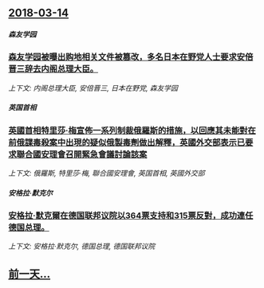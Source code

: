 ## [2018-03-14](/news/2018/03/14/index.md)

##### 森友学园
### [森友学园被曝出购地相关文件被篡改，多名日本在野党人士要求安倍晋三辞去内阁总理大臣。 ](/news/2018/03/14/森友学园被曝出购地相关文件被篡改-多名日本在野党人士要求安倍晋三辞去内阁总理大臣.md)
_上下文: 内阁总理大臣, 安倍晋三, 日本在野党, 森友学园_

##### 英国首相
### [英國首相特里莎·梅宣佈一系列制裁俄羅斯的措施，以回應其未能對在前俄諜毒殺案中出現的疑似俄製毒劑做出解釋，英國外交部表示已要求聯合國安理會召開緊急會議討論該案 ](/news/2018/03/14/英國首相特里莎-梅宣佈一系列制裁俄羅斯的措施-以回應其未能對在前俄諜毒殺案中出現的疑似俄製毒劑做出解釋-英國外交部表示已.md)
_上下文: 俄羅斯, 特里莎·梅, 聯合國安理會, 英国首相, 英國外交部_

##### 安格拉·默克尔
### [安格拉·默克爾在德国联邦议院以364票支持和315票反對，成功連任德国总理。 ](/news/2018/03/14/安格拉-默克爾在德国联邦议院以364票支持和315票反對-成功連任德国总理.md)
_上下文: 安格拉·默克尔, 德国总理, 德国联邦议院_

## [前一天...](/news/2018/03/13/index.md)

